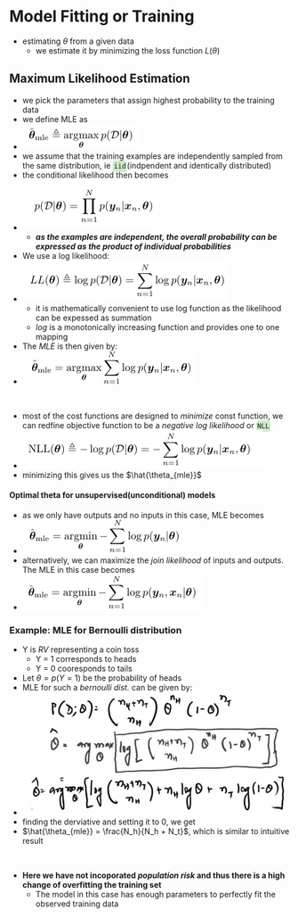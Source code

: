 
# Model Fitting or Training

- estimating $\theta$ from a given data
  - we estimate it by minimizing the loss function $L(\theta)$

## Maximum Likelihood Estimation

- we pick the parameters that assign highest probability to the training data
- we define MLE as
- ![](/assets/images/2022-02-07-11-43-45.png)
- we assume that the training examples are independently sampled from the same distribution, ie <code style="background-color: #43b02a40; padding:3px 2px; border-radius: 5px">iid</code>(indpendent and identically distributed)
- the conditional likelihood then becomes
- ![](/assets/images/2022-02-07-11-50-56.png)
  - **_as the examples are independent, the overall probability can be expressed as the product of individual probabilities_**
- We use a log likelihood:
- ![](/assets/images/2022-02-07-11-54-31.png)
  - it is mathematically convenient to use log function as the likelihood can be expessed as summation
  - $log$ is a monotonically increasing function and provides one to one mapping
- The *MLE* is then given by:
- ![](/assets/images/2022-02-07-11-56-51.png)

<br>

- most of the cost functions are designed to *minimize* const function, we can redfine objective function to be a *negative log likelihood* or <code style="background-color: #43b02a40; padding:3px 2px; border-radius: 5px">NLL</code>
- ![](/assets/images/2022-02-07-11-58-41.png)
- minimizing this gives us the $\hat{\theta_{mle}}$

#### Optimal theta for unsupervised(unconditional) models

- as we only have outputs and no inputs in this case, MLE becomes
- ![](/assets/images/2022-02-08-08-02-15.png)
- alternatively, we can maximize the *join likelihood* of inputs and outputs. The MLE in this case becomes
- ![](/assets/images/2022-02-08-08-07-39.png)

### Example: MLE for Bernoulli distribution

- Y is $RV$ representing a coin toss
  - Y = 1 corresponds to heads
  - Y = 0 cooresponds to tails
- Let $\theta = p(Y=1)$ be the probability of heads
- MLE for such a *bernoulli dist.* can be given by:
- ![](/assets/images/2022-02-08-08-19-06.png)
- finding the derviative and setting it to 0, we get
- $\hat{\theta_{mle}} = \frac{N_h}{N_h + N_t}$, which is similar to intuitive result

<br>

- __Here we have not incoporated *population risk* and thus there is a high change of overfitting the training set__
  - The model in this case has enough parameters to perfectly fit the observed training data